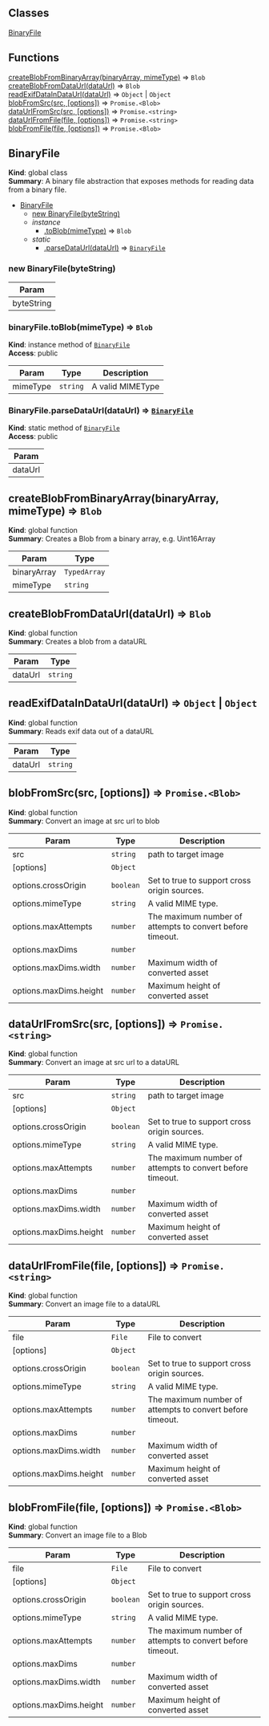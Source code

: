 ## Classes

<dl>
<dt><a href="#BinaryFile">BinaryFile</a></dt>
<dd></dd>
</dl>

## Functions

<dl>
<dt><a href="#createBlobFromBinaryArray">createBlobFromBinaryArray(binaryArray, mimeType)</a> ⇒ <code>Blob</code></dt>
<dd></dd>
<dt><a href="#createBlobFromDataUrl">createBlobFromDataUrl(dataUrl)</a> ⇒ <code>Blob</code></dt>
<dd></dd>
<dt><a href="#readExifDataInDataUrl">readExifDataInDataUrl(dataUrl)</a> ⇒ <code>Object</code> | <code>Object</code></dt>
<dd></dd>
<dt><a href="#blobFromSrc">blobFromSrc(src, [options])</a> ⇒ <code>Promise.&lt;Blob&gt;</code></dt>
<dd></dd>
<dt><a href="#dataUrlFromSrc">dataUrlFromSrc(src, [options])</a> ⇒ <code>Promise.&lt;string&gt;</code></dt>
<dd></dd>
<dt><a href="#dataUrlFromFile">dataUrlFromFile(file, [options])</a> ⇒ <code>Promise.&lt;string&gt;</code></dt>
<dd></dd>
<dt><a href="#blobFromFile">blobFromFile(file, [options])</a> ⇒ <code>Promise.&lt;Blob&gt;</code></dt>
<dd></dd>
</dl>

<a name="BinaryFile"></a>

## BinaryFile
**Kind**: global class  
**Summary**: A binary file abstraction that exposes methods for
reading data from a binary file.  

* [BinaryFile](#BinaryFile)
    * [new BinaryFile(byteString)](#new_BinaryFile_new)
    * _instance_
        * [.toBlob(mimeType)](#BinaryFile+toBlob) ⇒ <code>Blob</code>
    * _static_
        * [.parseDataUrl(dataUrl)](#BinaryFile.parseDataUrl) ⇒ [<code>BinaryFile</code>](#BinaryFile)

<a name="new_BinaryFile_new"></a>

### new BinaryFile(byteString)

| Param |
| --- |
| byteString | 

<a name="BinaryFile+toBlob"></a>

### binaryFile.toBlob(mimeType) ⇒ <code>Blob</code>
**Kind**: instance method of [<code>BinaryFile</code>](#BinaryFile)  
**Access**: public  

| Param | Type | Description |
| --- | --- | --- |
| mimeType | <code>string</code> | A valid MIMEType |

<a name="BinaryFile.parseDataUrl"></a>

### BinaryFile.parseDataUrl(dataUrl) ⇒ [<code>BinaryFile</code>](#BinaryFile)
**Kind**: static method of [<code>BinaryFile</code>](#BinaryFile)  
**Access**: public  

| Param |
| --- |
| dataUrl | 

<a name="createBlobFromBinaryArray"></a>

## createBlobFromBinaryArray(binaryArray, mimeType) ⇒ <code>Blob</code>
**Kind**: global function  
**Summary**: Creates a Blob from a binary array, e.g. Uint16Array  

| Param | Type |
| --- | --- |
| binaryArray | <code>TypedArray</code> | 
| mimeType | <code>string</code> | 

<a name="createBlobFromDataUrl"></a>

## createBlobFromDataUrl(dataUrl) ⇒ <code>Blob</code>
**Kind**: global function  
**Summary**: Creates a blob from a dataURL  

| Param | Type |
| --- | --- |
| dataUrl | <code>string</code> | 

<a name="readExifDataInDataUrl"></a>

## readExifDataInDataUrl(dataUrl) ⇒ <code>Object</code> \| <code>Object</code>
**Kind**: global function  
**Summary**: Reads exif data out of a dataURL  

| Param | Type |
| --- | --- |
| dataUrl | <code>string</code> | 

<a name="blobFromSrc"></a>

## blobFromSrc(src, [options]) ⇒ <code>Promise.&lt;Blob&gt;</code>
**Kind**: global function  
**Summary**: Convert an image at src url to blob  

| Param | Type | Description |
| --- | --- | --- |
| src | <code>string</code> | path to target image |
| [options] | <code>Object</code> |  |
| options.crossOrigin | <code>boolean</code> | Set to true to support cross origin sources. |
| options.mimeType | <code>string</code> | A valid MIME type. |
| options.maxAttempts | <code>number</code> | The maximum number of attempts to convert before timeout. |
| options.maxDims | <code>number</code> |  |
| options.maxDims.width | <code>number</code> | Maximum width of converted asset |
| options.maxDims.height | <code>number</code> | Maximum height of converted asset |

<a name="dataUrlFromSrc"></a>

## dataUrlFromSrc(src, [options]) ⇒ <code>Promise.&lt;string&gt;</code>
**Kind**: global function  
**Summary**: Convert an image at src url to a dataURL  

| Param | Type | Description |
| --- | --- | --- |
| src | <code>string</code> | path to target image |
| [options] | <code>Object</code> |  |
| options.crossOrigin | <code>boolean</code> | Set to true to support cross origin sources. |
| options.mimeType | <code>string</code> | A valid MIME type. |
| options.maxAttempts | <code>number</code> | The maximum number of attempts to convert before timeout. |
| options.maxDims | <code>number</code> |  |
| options.maxDims.width | <code>number</code> | Maximum width of converted asset |
| options.maxDims.height | <code>number</code> | Maximum height of converted asset |

<a name="dataUrlFromFile"></a>

## dataUrlFromFile(file, [options]) ⇒ <code>Promise.&lt;string&gt;</code>
**Kind**: global function  
**Summary**: Convert an image file to a dataURL  

| Param | Type | Description |
| --- | --- | --- |
| file | <code>File</code> | File to convert |
| [options] | <code>Object</code> |  |
| options.crossOrigin | <code>boolean</code> | Set to true to support cross origin sources. |
| options.mimeType | <code>string</code> | A valid MIME type. |
| options.maxAttempts | <code>number</code> | The maximum number of attempts to convert before timeout. |
| options.maxDims | <code>number</code> |  |
| options.maxDims.width | <code>number</code> | Maximum width of converted asset |
| options.maxDims.height | <code>number</code> | Maximum height of converted asset |

<a name="blobFromFile"></a>

## blobFromFile(file, [options]) ⇒ <code>Promise.&lt;Blob&gt;</code>
**Kind**: global function  
**Summary**: Convert an image file to a Blob  

| Param | Type | Description |
| --- | --- | --- |
| file | <code>File</code> | File to convert |
| [options] | <code>Object</code> |  |
| options.crossOrigin | <code>boolean</code> | Set to true to support cross origin sources. |
| options.mimeType | <code>string</code> | A valid MIME type. |
| options.maxAttempts | <code>number</code> | The maximum number of attempts to convert before timeout. |
| options.maxDims | <code>number</code> |  |
| options.maxDims.width | <code>number</code> | Maximum width of converted asset |
| options.maxDims.height | <code>number</code> | Maximum height of converted asset |

